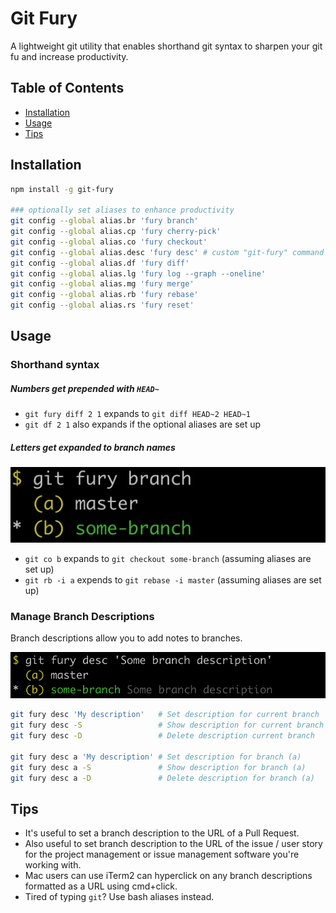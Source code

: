 # Git Fury

A lightweight git utility that enables shorthand git syntax to sharpen your git fu and increase productivity.

## Table of Contents

- [Installation](#installation)
- [Usage](#usage)
- [Tips](#tips)

## Installation

```sh
npm install -g git-fury

### optionally set aliases to enhance productivity
git config --global alias.br 'fury branch'
git config --global alias.cp 'fury cherry-pick'
git config --global alias.co 'fury checkout'
git config --global alias.desc 'fury desc' # custom "git-fury" command to set and delete branch descriptions
git config --global alias.df 'fury diff'
git config --global alias.lg 'fury log --graph --oneline'
git config --global alias.mg 'fury merge'
git config --global alias.rb 'fury rebase'
git config --global alias.rs 'fury reset'
```

## Usage

### Shorthand syntax

##### Numbers get prepended with `HEAD~`
  - `git fury diff 2 1` expands to `git diff HEAD~2 HEAD~1`
  - `git df 2 1` also expands if the optional aliases are set up

##### Letters get expanded to branch names

![](images/basic-example.png)
 - `git co b` expands to `git checkout some-branch` (assuming aliases are set up)
 - `git rb -i a` expends to `git rebase -i master` (assuming aliases are set up)

### Manage Branch Descriptions

Branch descriptions allow you to add notes to branches.

![](images/set-branch-description.png)

```sh
git fury desc 'My description'   # Set description for current branch
git fury desc -S                 # Show description for current branch
git fury desc -D                 # Delete description current branch

git fury desc a 'My description' # Set description for branch (a)
git fury desc a -S               # Show description for branch (a)
git fury desc a -D               # Delete description for branch (a)
```

## Tips
- It's useful to set a branch description to the URL of a Pull Request.
- Also useful to set branch description to the URL of the issue / user story for the project management or issue management software you're working with.
- Mac users can use iTerm2 can hyperclick on any branch descriptions formatted as a URL using cmd+click.
- Tired of typing `git`? Use bash aliases instead.